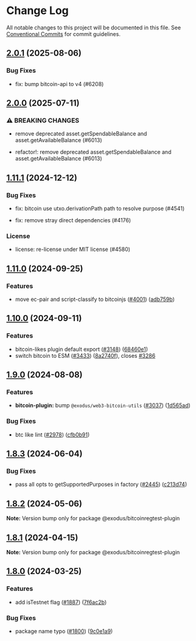 # Change Log

All notable changes to this project will be documented in this file.
See [Conventional Commits](https://conventionalcommits.org) for commit guidelines.

## [2.0.1](https://github.com/ExodusMovement/assets/compare/@exodus/bitcoinregtest-plugin@2.0.0...@exodus/bitcoinregtest-plugin@2.0.1) (2025-08-06)


### Bug Fixes


* fix: bump bitcoin-api to v4 (#6208)



## [2.0.0](https://github.com/ExodusMovement/assets/compare/@exodus/bitcoinregtest-plugin@1.11.1...@exodus/bitcoinregtest-plugin@2.0.0) (2025-07-11)


### ⚠ BREAKING CHANGES

* remove deprecated asset.getSpendableBalance and asset.getAvailableBalance  (#6013)


* refactor!: remove deprecated asset.getSpendableBalance and asset.getAvailableBalance  (#6013)



## [1.11.1](https://github.com/ExodusMovement/assets/compare/@exodus/bitcoinregtest-plugin@1.11.0...@exodus/bitcoinregtest-plugin@1.11.1) (2024-12-12)


### Bug Fixes


* fix: bitcoin use utxo.derivationPath path to resolve purpose (#4541)

* fix: remove stray direct dependencies (#4176)


### License


* license: re-license under MIT license (#4580)



## [1.11.0](https://github.com/ExodusMovement/assets/compare/@exodus/bitcoinregtest-plugin@1.10.0...@exodus/bitcoinregtest-plugin@1.11.0) (2024-09-25)


### Features

* move ec-pair and script-classify to bitcoinjs ([#4001](https://github.com/ExodusMovement/assets/issues/4001)) ([adb759b](https://github.com/ExodusMovement/assets/commit/adb759be5b264194f216b6a8f65d370f63555d81))



## [1.10.0](https://github.com/ExodusMovement/assets/compare/@exodus/bitcoinregtest-plugin@1.9.0...@exodus/bitcoinregtest-plugin@1.10.0) (2024-09-11)


### Features

* bitcoin-likes plugin default export ([#3148](https://github.com/ExodusMovement/assets/issues/3148)) ([68460e1](https://github.com/ExodusMovement/assets/commit/68460e15fae473c96c1d4239449524fe6fd5658d))
* switch bitcoin to ESM ([#3433](https://github.com/ExodusMovement/assets/issues/3433)) ([8a2740f](https://github.com/ExodusMovement/assets/commit/8a2740f19401777e3333b89a2b7ac15febcb6bb8)), closes [#3286](https://github.com/ExodusMovement/assets/issues/3286)



## [1.9.0](https://github.com/ExodusMovement/assets/compare/@exodus/bitcoinregtest-plugin@1.8.3...@exodus/bitcoinregtest-plugin@1.9.0) (2024-08-08)


### Features

* **bitcoin-plugin:** bump `@exodus/web3-bitcoin-utils` ([#3037](https://github.com/ExodusMovement/assets/issues/3037)) ([1d565ad](https://github.com/ExodusMovement/assets/commit/1d565adae0551936470b045b0e51c4ce94c0c76d))


### Bug Fixes

* btc like lint ([#2978](https://github.com/ExodusMovement/assets/issues/2978)) ([cfb0b91](https://github.com/ExodusMovement/assets/commit/cfb0b914b469728349c39673d268ad58b9f90f6f))



## [1.8.3](https://github.com/ExodusMovement/assets/compare/@exodus/bitcoinregtest-plugin@1.8.2...@exodus/bitcoinregtest-plugin@1.8.3) (2024-06-04)


### Bug Fixes

* pass all opts to getSupportedPurposes in factory ([#2445](https://github.com/ExodusMovement/assets/issues/2445)) ([c213d74](https://github.com/ExodusMovement/assets/commit/c213d741e35492a12755317c9b88170dee4a29c6))



## [1.8.2](https://github.com/ExodusMovement/assets/compare/@exodus/bitcoinregtest-plugin@1.8.0...@exodus/bitcoinregtest-plugin@1.8.2) (2024-05-06)

**Note:** Version bump only for package @exodus/bitcoinregtest-plugin





## [1.8.1](https://github.com/ExodusMovement/assets/compare/@exodus/bitcoinregtest-plugin@1.8.0...@exodus/bitcoinregtest-plugin@1.8.1) (2024-04-15)

**Note:** Version bump only for package @exodus/bitcoinregtest-plugin





## [1.8.0](https://github.com/ExodusMovement/assets/compare/@exodus/bitcoinregtest-plugin@1.7.4...@exodus/bitcoinregtest-plugin@1.8.0) (2024-03-25)


### Features

* add isTestnet flag ([#1887](https://github.com/ExodusMovement/assets/issues/1887)) ([7f6ac2b](https://github.com/ExodusMovement/assets/commit/7f6ac2ba9ce6a402214a60cf90888a37d1faac02))


### Bug Fixes

* package name typo ([#1800](https://github.com/ExodusMovement/assets/issues/1800)) ([9c0e1a9](https://github.com/ExodusMovement/assets/commit/9c0e1a9ec65e6f9588fd6018b05babab6f2bd222))
